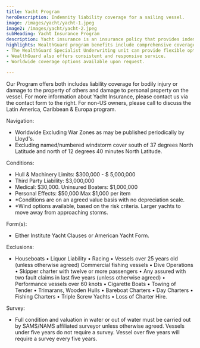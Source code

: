 ```yaml
---
title: Yacht Program
heroDescription: Indemnity liability coverage for a sailing vessel.
image: /images/yacht/yacht-1.jpeg
image2: /images/yacht/yacht-2.jpeg
subHeading: Yacht Insurance Program
description: Yacht insurance is an insurance policy that provides indemnity liability coverage for a sailing vessel. Yacht Insurance is a solution for those looking for a yacht policy for their boat insurance needs.
highlights: WealthGuard program benefits include comprehensive coverage for both private owners and commercial marine business. 
- The WealthGuard Specialist Underwriting unit can provide flexible options that are competitively priced. 
- WealthGuard also offers consistent and responsive service.
- Worldwide coverage options available upon request.

---
```


<!-- Markdown generator - https://jaspervdj.be/lorem-markdownum/ -->

Our Program offers both includes liability coverage for bodily injury or damage to the property of others and damage to personal property on the vessel. For more information about Yacht Insurance, please contact us via the contact form to the right. For non-US owners, please call to discuss the Latin America, Caribbean & Europa program.

Navigation:
- Worldwide Excluding War Zones as may be published periodically by Lloyd's.
- Excluding named/numbered windstorm cover south of 37 degrees North Latitude and north of 12 degrees 40 minutes North Latitude.

Conditions:
- Hull & Machinery Limits: $300,000 - $ 5,000,000
- Third Party Liability: $3,000,000
- Medical: $30,000. Uninsured Boaters: $1,000,000
- Personal Effects: $50,000  Max $1,000 per item
- *Conditions are on an agreed value basis with no depreciation scale.
- *Wind options available, based on the risk criteria.  Larger yachts to move away from approaching storms.

Form(s): 
- Either Institute Yacht Clauses or American Yacht Form.

Exclusions:
- Houseboats • Liquor Liability • Racing • Vessels over 25 years old (unless otherwise agreed) Commercial fishing vessels • Dive Operations • Skipper charter with twelve or more passengers • Any assured with two fault claims in last five years (unless otherwise agreed) • Performance vessels over 60 knots • Cigarette Boats • Towing of Tender • Trimarans, Wooden Hulls • Bareboat Charters • Day Charters • Fishing Charters • Triple Screw Yachts • Loss of Charter Hire.

Survey:
- Full condition and valuation in water or out of water must be carried out by SAMS/NAMS affiliated surveyor unless otherwise agreed. Vessels under five years do not require a survey. Vessel over five years will require a survey every five years.


